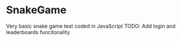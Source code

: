# SnakeGame

Very basic snake game test coded in JavaScript
TODO: Add login and leaderboards funcitonality
